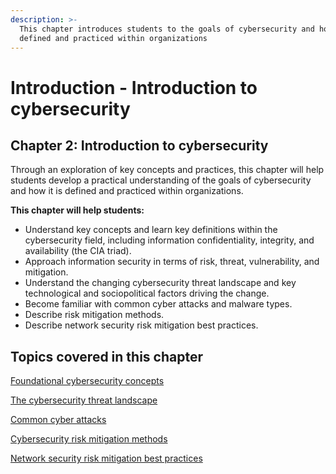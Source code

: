 ```yaml
---
description: >-
  This chapter introduces students to the goals of cybersecurity and how it is
  defined and practiced within organizations
---
```


# Introduction - Introduction to cybersecurity

## Chapter 2: Introduction to cybersecurity

Through an exploration of key concepts and practices, this chapter will help students develop a practical understanding of the goals of cybersecurity and how it is defined and practiced within organizations.

**This chapter will help students:**

* Understand key concepts and learn key definitions within the cybersecurity field, including information confidentiality, integrity, and availability (the CIA triad).
* Approach information security in terms of risk, threat, vulnerability, and mitigation.
* Understand the changing cybersecurity threat landscape and key technological and sociopolitical factors driving the change.
* Become familiar with common cyber attacks and malware types.
* Describe risk mitigation methods.
* Describe network security risk mitigation best practices.

## Topics covered in this chapter

[Foundational cybersecurity concepts](foundational-cybersecurity-concepts/)

[The cybersecurity threat landscape](the-cybersecurity-threat-landscape/)

[Common cyber attacks](common-cyber-attacks.md)

[Cybersecurity risk mitigation methods](cybersecurity-risk-mitigation-methods.md)

[Network security risk mitigation best practices](network-security-risk-mitigation-best-practices.md)
